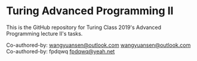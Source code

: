 # Turing Advanced Programming II

This is the GitHub repository for Turing Class 2019's Advanced Programming lecture II's tasks. 

Co-authored-by: wangyuansen@outlook.com <wangyuansen@outlook.com>
Co-authored-by: fpdqwq <fpdqwq@yeah.net>
